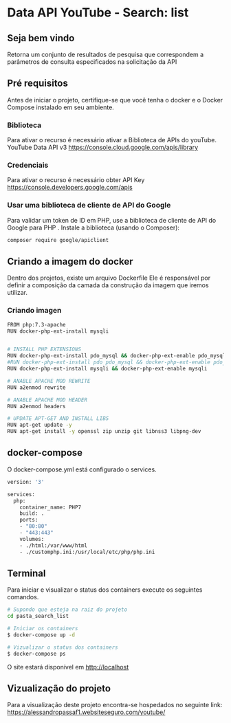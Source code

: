 # Data API YouTube - Search: list

## Seja bem vindo
Retorna um conjunto de resultados de pesquisa que correspondem a parâmetros de consulta especificados na solicitação da API


## Pré requisitos
Antes de iniciar o projeto, certifique-se que você tenha o docker e o Docker Compose instalado em seu ambiente.



### Biblioteca
Para ativar o recurso é necessário ativar a Biblioteca de APIs do youTube. YouTube Data API v3
https://console.cloud.google.com/apis/library



### Credenciais
Para ativar o recurso é necessário obter API Key
https://console.developers.google.com/apis



### Usar uma biblioteca de cliente de API do Google
Para validar um token de ID em PHP, use a biblioteca de cliente de API do 
Google para PHP . Instale a biblioteca (usando o Composer):

```bash
composer require google/apiclient
```


## Criando a imagem do docker
Dentro dos projetos, existe um arquivo Dockerfile
Ele é responsável por definir a composição da camada da construção da imagem que iremos utilizar.

### Criando imagen

```bash
FROM php:7.3-apache
RUN docker-php-ext-install mysqli


# INSTALL PHP EXTENSIONS
RUN docker-php-ext-install pdo_mysql && docker-php-ext-enable pdo_mysql
#RUN docker-php-ext-install pdo pdo_mysql && docker-php-ext-enable pdo_mysql
RUN docker-php-ext-install mysqli && docker-php-ext-enable mysqli

# ANABLE APACHE MOD REWRITE
RUN a2enmod rewrite

# ANABLE APACHE MOD HEADER
RUN a2enmod headers

# UPDATE APT-GET AND INSTALL LIBS
RUN apt-get update -y
RUN apt-get install -y openssl zip unzip git libnss3 libpng-dev
```

## docker-compose
O docker-compose.yml está configurado o services.

```bash
version: '3'

services:
  php:
    container_name: PHP7
    build: .
    ports:
    - "80:80"
    - "443:443"
    volumes:
    - ./html:/var/www/html
    - ./customphp.ini:/usr/local/etc/php/php.ini

```

## Terminal
Para iniciar e visualizar o status dos containers
execute os seguintes comandos.


```bash
# Supondo que esteja na raiz do projeto
cd pasta_search_list

# Iniciar os containers
$ docker-compose up -d

# Vizualizar o status dos containers
$ docker-compose ps
```

O site estará disponível em [http://localhost](http://localhost/)







## Vizualização do projeto

Para a visualização deste projeto encontra-se 
hospedados no seguinte link:
https://alessandropassaf1.websiteseguro.com/youtube/


